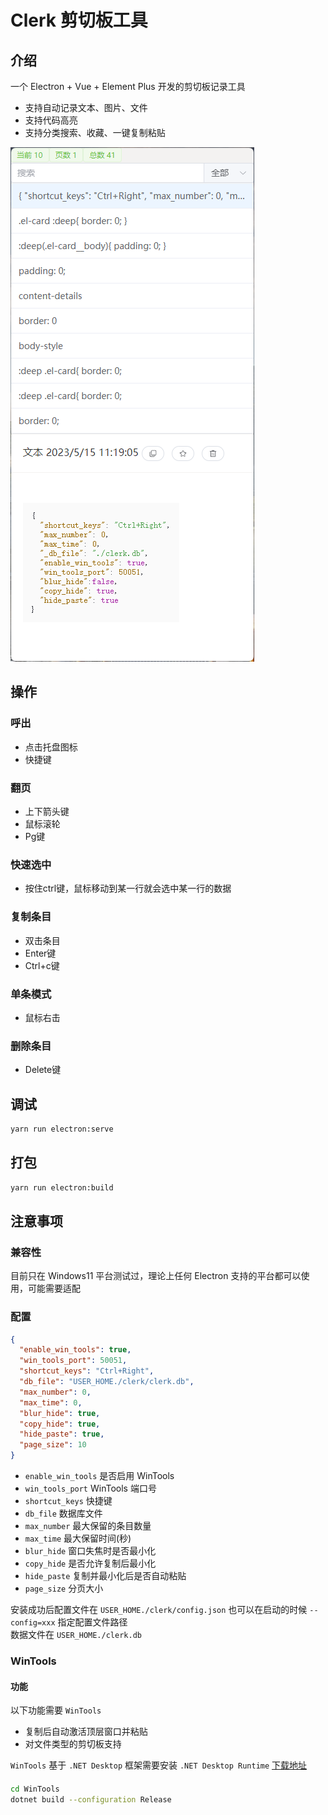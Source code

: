 # Clerk 剪切板工具

## 介绍

一个 Electron + Vue + Element Plus 开发的剪切板记录工具

- 支持自动记录文本、图片、文件
- 支持代码高亮
- 支持分类搜索、收藏、一键复制粘贴

![img](./public/1.png)

## 操作

### 呼出

- 点击托盘图标
- 快捷键

### 翻页

- 上下箭头键
- 鼠标滚轮
- Pg键

### 快速选中

- 按住ctrl键，鼠标移动到某一行就会选中某一行的数据

### 复制条目

- 双击条目
- Enter键
- Ctrl+c键

### 单条模式

- 鼠标右击

### 删除条目

- Delete键

## 调试

```bash
yarn run electron:serve
```

## 打包

```bash
yarn run electron:build
```

## 注意事项

### 兼容性

目前只在 Windows11 平台测试过，理论上任何 Electron 支持的平台都可以使用，可能需要适配

### 配置

```json
{
  "enable_win_tools": true,
  "win_tools_port": 50051,
  "shortcut_keys": "Ctrl+Right",
  "db_file": "USER_HOME./clerk/clerk.db",
  "max_number": 0,
  "max_time": 0,
  "blur_hide": true,
  "copy_hide": true,
  "hide_paste": true,
  "page_size": 10
}
```

- `enable_win_tools` 是否启用 WinTools
- `win_tools_port` WinTools 端口号
- `shortcut_keys` 快捷键
- `db_file` 数据库文件
- `max_number` 最大保留的条目数量
- `max_time` 最大保留时间(秒)
- `blur_hide` 窗口失焦时是否最小化
- `copy_hide` 是否允许复制后最小化
- `hide_paste` 复制并最小化后是否自动粘贴
- `page_size` 分页大小

安装成功后配置文件在 `USER_HOME./clerk/config.json` 也可以在启动的时候 `--config=xxx` 指定配置文件路径  
数据文件在 `USER_HOME./clerk.db`

### WinTools

#### 功能

以下功能需要 `WinTools`

- 复制后自动激活顶层窗口并粘贴
- 对文件类型的剪切板支持

`WinTools` 基于 `.NET Desktop`
框架需要安装 `.NET Desktop Runtime` [下载地址](https://download.visualstudio.microsoft.com/download/pr/dffb1939-cef1-4db3-a579-5475a3061cdd/578b208733c914c7b7357f6baa4ecfd6/windowsdesktop-runtime-7.0.5-win-x64.exe)

####

```bash
cd WinTools
dotnet build --configuration Release
```
